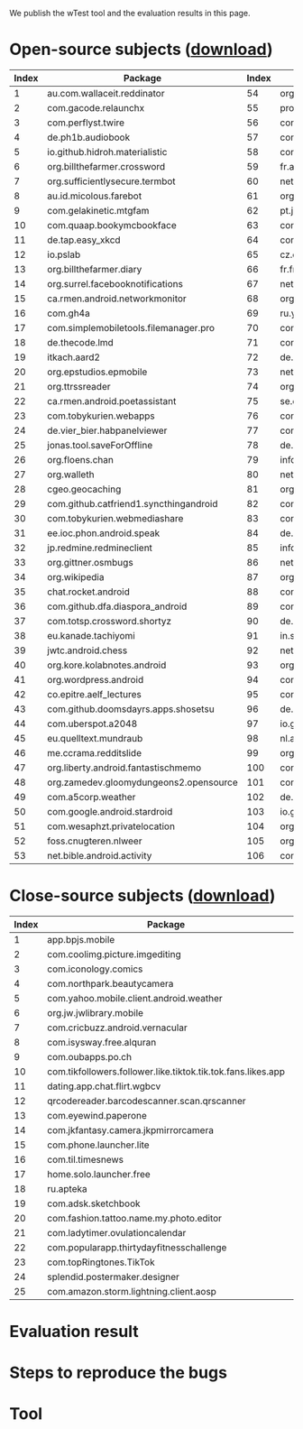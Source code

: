 We publish the wTest tool and the evaluation results in this page.

# Open-source subjects ([download](https://...))

| Index | Package | Index | Package |
| --- | --- | --- | --- | 
| 1 | au.com.wallaceit.reddinator | 54 | org.nitri.opentopo |
| 2 | com.gacode.relaunchx | 55 | protect.budgetwatch |
| 3 | com.perflyst.twire | 56 | com.aaronhalbert.nosurfforreddit |
| 4 | de.ph1b.audiobook | 57 | com.gpl.rpg.AndorsTrail |
| 5 | io.github.hidroh.materialistic | 58 | com.workingagenda.fissure |
| 6 | org.billthefarmer.crossword | 59 | fr.ac_versailles.dane.xiaexpress |
| 7 | org.sufficientlysecure.termbot | 60 | net.etuldan.sparss.floss |
| 8 | au.id.micolous.farebot | 61 | org.nonononoki.hendroid |
| 9 | com.gelakinetic.mtgfam | 62 | pt.joaomneto.titancompanion |
| 10 | com.quaap.bookymcbookface | 63 | com.benny.openlauncher |
| 11 | de.tap.easy_xkcd | 64 | com.heb12.heb12 |
| 12 | io.pslab | 65 | cz.dvratil.fbeventsync |
| 13 | org.billthefarmer.diary | 66 | fr.free.nrw.commons |
| 14 | org.surrel.facebooknotifications | 67 | net.frju.flym |
| 15 | ca.rmen.android.networkmonitor | 68 | org.openhab.habdroid |
| 16 | com.gh4a | 69 | ru.yanus171.feedexfork |
| 17 | com.simplemobiletools.filemanager.pro | 70 | com.cityzen.cityzen |
| 18 | de.thecode.lmd | 71 | com.ichi2.anki |
| 19 | itkach.aard2 | 72 | de.baumann.browser |
| 20 | org.epstudios.epmobile | 73 | net.gsantner.markor |
| 21 | org.ttrssreader | 74 | org.openobservatory.ooniprobe |
| 22 | ca.rmen.android.poetassistant | 75 | se.oandell.riksdagen |
| 23 | com.tobykurien.webapps | 76 | com.cookiegames.smartcookie |
| 24 | de.vier_bier.habpanelviewer | 77 | com.lavadip.miniVector |
| 25 | jonas.tool.saveForOffline | 78 | de.baumann.hhsmoodle |
| 26 | org.floens.chan | 79 | info.puzz.a10000sentences |
| 27 | org.walleth | 80 | net.opendasharchive.openarchive.release |
| 28 | cgeo.geocaching | 81 | org.quantumbadger.redreader |
| 29 | com.github.catfriend1.syncthingandroid | 82 | com.danhasting.radar |
| 30 | com.tobykurien.webmediashare | 83 | com.manichord.mgit |
| 31 | ee.ioc.phon.android.speak | 84 | de.baumann.weather |
| 32 | jp.redmine.redmineclient | 85 | info.schnatterer.nusic |
| 33 | org.gittner.osmbugs | 86 | net.osmand.plus |
| 34 | org.wikipedia | 87 | org.schabi.newpipe |
| 35 | chat.rocket.android | 88 | com.dosse.speedtest |
| 36 | com.github.dfa.diaspora_android | 89 | com.mikifus.padland |
| 37 | com.totsp.crossword.shortyz | 90 | de.danoeh.antennapod |
| 38 | eu.kanade.tachiyomi | 91 | in.shick.diode |
| 39 | jwtc.android.chess | 92 | net.wigle.wigleandroid |
| 40 | org.kore.kolabnotes.android | 93 | org.seamapdroid |
| 41 | org.wordpress.android | 94 | com.duckduckgo.mobile.android |
| 42 | co.epitre.aelf_lectures | 95 | com.nextgis.mobile |
| 43 | com.github.doomsdayrs.apps.shosetsu | 96 | de.eidottermihi.raspicheck |
| 44 | com.uberspot.a2048 | 97 | io.github.fvasco.pinpoi |
| 45 | eu.quelltext.mundraub | 98 | nl.asymmetrics.droidshows |
| 46 | me.ccrama.redditslide | 99 | org.softeg.slartus.forpdaplus |
| 47 | org.liberty.android.fantastischmemo | 100 | com.etesync.syncadapter |
| 48 | org.zamedev.gloomydungeons2.opensource | 101 | com.nutomic.syncthingandroid |
| 49 | com.a5corp.weather | 102 | de.geeksfactory.opacclient |
| 50 | com.google.android.stardroid | 103 | io.github.gsantner.memetastic |
| 51 | com.wesaphzt.privatelocation | 104 | org.andstatus.app |
| 52 | foss.cnugteren.nlweer | 105 | org.sufficientlysecure.keychain |
| 53 | net.bible.android.activity | 106 | com.gianlu.aria2app |

# Close-source subjects ([download](https://...))

| Index | Package | Index | Package |
| --- | --- | --- | --- | 
| 1 | app.bpjs.mobile | 26 | com.fifthfinger.clients.joann |
| 2 | com.coolimg.picture.imgediting | 27 | com.lybrate.phoenix |
| 3 | com.iconology.comics | 28 | com.sec.app.samsungprintservice |
| 4 | com.northpark.beautycamera | 29 | com.usps |
| 5 | com.yahoo.mobile.client.android.weather | 30 | livio.pack.lang.en_US |
| 6 | org.jw.jwlibrary.mobile | 31 | video.downloader.videodownloader |
| 7 | com.cricbuzz.android.vernacular | 32 | cast.video.screenmirroring.casttotv |
| 8 | com.isysway.free.alquran | 33 | com.google.android.deskclock |
| 9 | com.oubapps.po.ch | 34 | com.mapfactor.navigator |
| 10 | com.tikfollowers.follower.like.tiktok.tik.tok.fans.likes.app | 35 | com.sony.psexp2016 |
| 11 | dating.app.chat.flirt.wgbcv | 36 | com.videos.kidstoysvids |
| 12 | qrcodereader.barcodescanner.scan.qrscanner | 37 | vsin.t16_funny_photo |
| 13 | com.eyewind.paperone | 38 | com.atomczak.notepat |
| 14 | com.jkfantasy.camera.jkpmirrorcamera | 39 | com.groupme.android |
| 15 | com.phone.launcher.lite | 40 | com.marvel.comics |
| 16 | com.til.timesnews | 41 | com.symantec.securewifi |
| 17 | home.solo.launcher.free | 42 | com.windyty.android |
| 18 | ru.apteka | 43 | mobi.infolife.ezweather |
| 19 | com.adsk.sketchbook | 44 | women.workout.female.fitness |
| 20 | com.fashion.tattoo.name.my.photo.editor | 45 | com.atomic.apps.ringtone.cutter |
| 21 | com.ladytimer.ovulationcalendar | 46 | com.hp.android.printservice |
| 22 | com.popularapp.thirtydayfitnesschallenge | 47 | com.ninetechnoz.pmawasyojana |
| 23 | com.topRingtones.TikTok | 48 | com.ted.android |
| 24 | splendid.postermaker.designer | 49 | com.xiaomi.midrop |
| 25 | com.amazon.storm.lightning.client.aosp | 50 | org.anddev.android.solfa_lite |

# Evaluation result
# Steps to reproduce the bugs
# Tool
